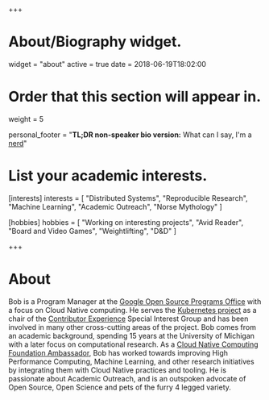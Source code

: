 +++
# About/Biography widget.
widget = "about"
active = true
date = 2018-06-19T18:02:00

# Order that this section will appear in.
weight = 5

personal_footer = "**TL;DR non-speaker bio version:** What can I say, I'm a [nerd](https://xkcd.com/327/)"
# List your academic interests.
[interests]
  interests = [
    "Distributed Systems",
    "Reproducible Research",
    "Machine Learning",
    "Academic Outreach",
    "Norse Mythology"
  ]

  [hobbies]
    hobbies = [
      "Working on interesting projects",
      "Avid Reader",
      "Board and Video Games",
      "Weightlifting",
      "D&D"
    ]
  
+++

# About

Bob is a Program Manager at the [Google Open Source Programs Office] with a focus on Cloud Native
computing. He serves the [Kubernetes project] as a chair of the [Contributor Experience] Special 
Interest Group and has been involved in many other cross-cutting areas of the project. Bob comes
from an academic background, spending 15 years at the University of Michigan with a later focus on
computational research. As a [Cloud Native Computing Foundation Ambassador], Bob has worked towards
improving High Performance Computing, Machine Learning, and other research initiatives by integrating
them with Cloud Native practices and tooling. He is passionate about Academic Outreach, and is an
outspoken advocate of Open Source, Open Science and pets of the furry 4 legged variety.


[Google Open Source Programs Office]: https://opensource.google/
[Kubernetes project]: https://kubernetes.io
[Contributor Experience]: http://git.k8s.io/community/sig-contributor-experience
[Cloud Native Computing Foundation Ambassador]: https://www.cncf.io/people/ambassadors/